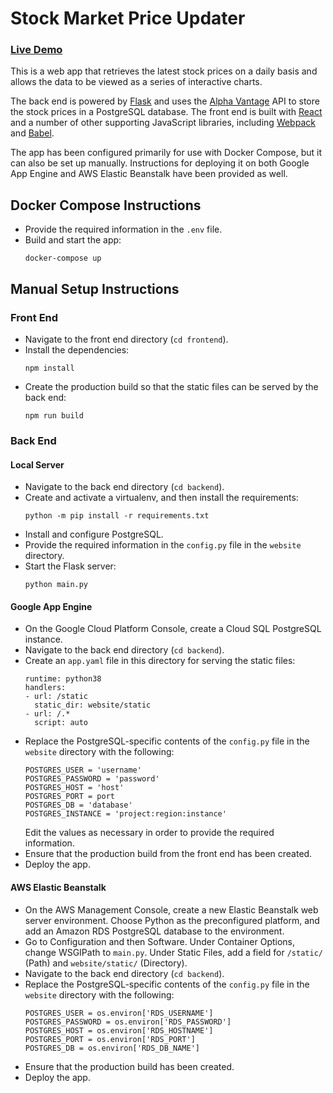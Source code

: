 # Stock Market Price Updater
### [Live Demo](https://danielbeckham.com/stock-market-price-updater)

This is a web app that retrieves the latest stock prices on a daily basis and allows the data to be viewed as a series of interactive charts.

The back end is powered by [Flask](https://palletsprojects.com/p/flask/) and uses the [Alpha Vantage](https://www.alphavantage.co/) API to store the stock prices in a PostgreSQL database. The front end is built with [React](https://reactjs.org/) and a number of other supporting JavaScript libraries, including [Webpack](https://webpack.js.org/) and [Babel](https://babeljs.io/).

The app has been configured primarily for use with Docker Compose, but it can also be set up manually. Instructions for deploying it on both Google App Engine and AWS Elastic Beanstalk have been provided as well.

## Docker Compose Instructions
* Provide the required information in the `.env` file.
* Build and start the app:
  ```
  docker-compose up
  ```

## Manual Setup Instructions
### Front End
* Navigate to the front end directory (`cd frontend`). 
* Install the dependencies:
  ```
  npm install
  ```
* Create the production build so that the static files can be served by the back end:
  ```
  npm run build
  ```

### Back End
#### Local Server
* Navigate to the back end directory (`cd backend`).
* Create and activate a virtualenv, and then install the requirements:
  ```
  python -m pip install -r requirements.txt
  ```
* Install and configure PostgreSQL.
* Provide the required information in the `config.py` file in the `website` directory.
* Start the Flask server:
  ```
  python main.py
  ```

#### Google App Engine
* On the Google Cloud Platform Console, create a Cloud SQL PostgreSQL instance.
* Navigate to the back end directory (`cd backend`).
* Create an `app.yaml` file in this directory for serving the static files:
  ```
  runtime: python38
  handlers:
  - url: /static
    static_dir: website/static
  - url: /.*
    script: auto
  ```
* Replace the PostgreSQL-specific contents of the `config.py` file in the `website` directory with the following:
  ```
  POSTGRES_USER = 'username'
  POSTGRES_PASSWORD = 'password'
  POSTGRES_HOST = 'host'
  POSTGRES_PORT = port
  POSTGRES_DB = 'database'
  POSTGRES_INSTANCE = 'project:region:instance'
  ```
  Edit the values as necessary in order to provide the required information.
* Ensure that the production build from the front end has been created.
* Deploy the app.

#### AWS Elastic Beanstalk
* On the AWS Management Console, create a new Elastic Beanstalk web server environment. Choose Python as the preconfigured platform, and add an Amazon RDS PostgreSQL database to the environment.
* Go to Configuration and then Software. Under Container Options, change WSGIPath to `main.py`. Under Static Files, add a field for `/static/` (Path) and `website/static/` (Directory).
* Navigate to the back end directory (`cd backend`).
* Replace the PostgreSQL-specific contents of the `config.py` file in the `website` directory with the following:
  ```
  POSTGRES_USER = os.environ['RDS_USERNAME']
  POSTGRES_PASSWORD = os.environ['RDS_PASSWORD']
  POSTGRES_HOST = os.environ['RDS_HOSTNAME']
  POSTGRES_PORT = os.environ['RDS_PORT']
  POSTGRES_DB = os.environ['RDS_DB_NAME']
  ```
* Ensure that the production build has been created.
* Deploy the app.

